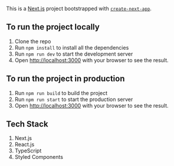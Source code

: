 This is a [Next.js](https://nextjs.org/) project bootstrapped with [`create-next-app`](https://github.com/vercel/next.js/tree/canary/packages/create-next-app).

## To run the project locally

1. Clone the repo
2. Run `npm install` to install all the dependencies
3. Run `npm run dev` to start the development server
4. Open [http://localhost:3000](http://localhost:3000) with your browser to see the result.

## To run the project in production

1. Run `npm run build` to build the project
2. Run `npm run start` to start the production server
3. Open [http://localhost:3000](http://localhost:3000) with your browser to see the result.

## Tech Stack

1. Next.js
2. React.js
3. TypeScript
4. Styled Components
